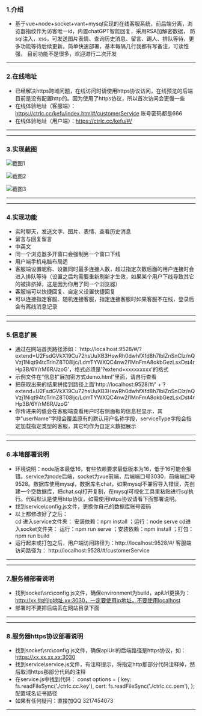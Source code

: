 <!--
 * @轮子的作者: 轮子哥
 * @Date: 2023-12-20 10:47:23
 * @LastEditTime: 2023-12-25 09:56:55
-->
### 1.介绍

+	基于vue+node+socket+vant+mysql实现的在线客服系统，前后端分离，浏览器指纹作为访客唯一id，内置chatGPT智能回复，采用RSA加解密数据，
	防sql注入，xss，可发送图片表情、查询历史消息、留言、踢人、排队等待，更多功能等待后续更新。简单快速部署，基本每隔几行我都有写备注，可读性强，
	目前功能不是很多，欢迎进行二次开发

-------------------------------------------------------------------------------------------------
### 2.在线地址 
+    已经解决https跨域问题，在线访问时请使用https协议访问，在线预览的后端目前是没有配置http的。因为使用了https协议，所以首次访问会更慢一些
+	 在线体验地址（客服端）：https://ctrlc.cc/kefu/index.html#/customerService  账号密码都是666 
+	 在线体验地址（用户端）：https://ctrlc.cc/kefu/#/  		
-------------------------------------------------------------------------------------------------

-------------------------------------------------------------------------------------------------
### 3.实现截图
![截图1](https://47image.oss-cn-heyuan.aliyuncs.com/github/kefu/11.jpg)

![截图2](https://47image.oss-cn-heyuan.aliyuncs.com/github/kefu/12.jpg)

![截图3](https://47image.oss-cn-heyuan.aliyuncs.com/github/kefu/13.jpg)

-------------------------------------------------------------------------------------------------

-------------------------------------------------------------------------------------------------
### 4.实现功能 
+	 实时聊天，发送文字、图片、表情、查看历史消息
+	 留言与回复留言
+	 中英文
+    同一个浏览器多开窗口会强制另一个窗口下线
+	 用户端手机电脑布局适
+	 客服端设置昵称、设置同时最多连接人数，超过指定次数后面的用户连接时会进入排队等待（设置之后均需要重新刷新才生效，如果某个用户下线导致其它的被排挤掉，这是因为你用了同一个浏览器） 
+	 客服端可以快捷回复、自定义设置快捷回复
+    可以连接指定客服、随机连接客服，指定连接客服时如果客服不在线，登录后会有离线消息记录
-------------------------------------------------------------------------------------------------

-------------------------------------------------------------------------------------------------
### 5.信息扩展 
+	 通过在网站首页路径添如：'http://localhost:9528/#/?extend=U2FsdGVkX19Cu72hsUuXB3HswRh0dwhfXfd8h7lblZnSnCIz/nQVzj1Niqt94tcTrlnZ8T08ljc/LdmTYWXQC4nw2l1MnFmA8okbGezLsxDst4rHp3B/6Y/rM6R/JzoG'，格式必须是'?extend=xxxxxxxxx'的格式
+	 示例文件在“信息扩展加密方式demo.html”里面，请自行查看
+	 把获取出来的结果拼接到路径上面'http://localhost:9528/#/' +'?extend=U2FsdGVkX19Cu72hsUuXB3HswRh0dwhfXfd8h7lblZnSnCIz/nQVzj1Niqt94tcTrlnZ8T08ljc/LdmTYWXQC4nw2l1MnFmA8okbGezLsxDst4rHp3B/6Y/rM6R/JzoG'
+	你传进来的值会在客服端查看用户时右侧面板的信息栏显示，其中"userName"字段会覆盖原有的默认用户名称字段，serviceType字段会指定加载指定类型的客服，其它均作为自定义数据展示
-------------------------------------------------------------------------------------------------

-------------------------------------------------------------------------------------------------
### 6.本地部署说明
+	环境说明：node版本最低16，有些依赖要求最低版本为16，低于16可能会报错。service为node后端，socket为vue前端，后端端口号3030，前端端口号9528。数据库使用mysql，数据库名chat，如果mysql不兼容导入错误，先创建一个空数据库，把chat.sql打开复制，在mysql可视化工具里粘贴进行sql执行。代码默认是使用http协议，如需使用https协议请看下面部署说明。
+	找到service\config.js文件，更换你自己的数据库账号密码  
+	以上都修改好了之后：  
	 	cd 进入service文件夹：  安装依赖：npm install  ；运行：node serve 
		cd进入socket文件夹：    运行：npm run serve   ；安装依赖：npm install  ；打包：npm run build 
+	运行起来或打包之后，用户端访问路径为：http://localhost:9528/#/  客服端访问路径为： http://localhost:9528/#/customerService  
-------------------------------------------------------------------------------------------------

-------------------------------------------------------------------------------------------------
### 7.服务器部署说明
+	找到socket\src\config.js文件，确保environment为build，apiUrl更换为： http://xx.你的ip地址.xx:3030，一定要使用ip地址，不要使用localhost
+   部署时不要把后端丢在网站目录下面
-------------------------------------------------------------------------------------------------

-------------------------------------------------------------------------------------------------
### 8.服务器https协议部署说明
+	找到socket\src\config.js文件，确保apiUrl的后端路径是https协议，如：https://xx.xx.xx.xx:3030
+	找到service\service.js文件，有注释提示，将指定http那部分代码注释掉，然后取消https那部分代码的注释
+   在service.js中找到代码：
	const options = {
		key: fs.readFileSync('./ctrlc.cc.key'),
		cert: fs.readFileSync('./ctrlc.cc.pem'),
	};
	配置域名证书路径
+	如果有任何疑问：直接加QQ 3217454073 
-------------------------------------------------------------------------------------------------

